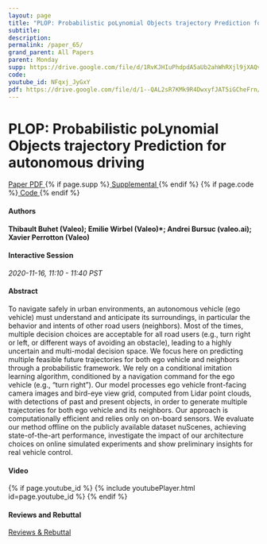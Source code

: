 ```yaml
---
layout: page
title: "PLOP: Probabilistic poLynomial Objects trajectory Prediction for autonomous driving"
subtitle: 
description:
permalink: /paper_65/
grand_parent: All Papers
parent: Monday
supp: https://drive.google.com/file/d/1RvKJHIuPhdpdA5aUb2ahWhRXjl9jXAQv/view
code: 
youtube_id: NFqxj_JyGxY
pdf: https://drive.google.com/file/d/1--QAL2sR7KMk9R4DwxyfJAT5iGCheFrn/view
---
```


# PLOP: Probabilistic poLynomial Objects trajectory Prediction for autonomous driving

<a href="https://drive.google.com/file/d/1--QAL2sR7KMk9R4DwxyfJAT5iGCheFrn/view" target="_blank" rel="noopener noreferrer" class="btn btn-blue"><i class="fa fa-file-text-o" aria-hidden="true"></i> Paper PDF </a> {% if page.supp %}<a href="https://drive.google.com/file/d/1RvKJHIuPhdpdA5aUb2ahWhRXjl9jXAQv/view" target="_blank" rel="noopener noreferrer" class="btn btn-green"><i class="fa fa-file-text-o" aria-hidden="true"></i> Supplemental </a>{% endif %} {% if page.code %}<a href="" target="_blank" rel="noopener noreferrer" class="btn"><i class="fa fa-github" aria-hidden="true"></i> Code </a>{% endif %} 

#### Authors
**Thibault Buhet (Valeo); Emilie Wirbel (Valeo)*; Andrei Bursuc (valeo.ai); Xavier Perrotton (Valeo)**

#### Interactive Session
*2020-11-16, 11:10 - 11:40 PST* 

#### Abstract
To navigate safely in urban environments, an autonomous vehicle (ego vehicle) must understand and anticipate its surroundings, in particular the behavior and intents of other road users (neighbors). Most of the times, multiple decision choices are acceptable for all road users (e.g., turn right or left, or different ways of avoiding an obstacle), leading to a highly uncertain and multi-modal decision space. We focus here on predicting multiple feasible future trajectories for both ego vehicle and neighbors through a probabilistic framework. We rely on a conditional imitation learning algorithm, conditioned by a navigation command for the ego vehicle (e.g., “turn right”). Our model processes ego vehicle front-facing camera images and bird-eye view grid, computed from Lidar point clouds, with detections of past and present objects, in order to generate multiple trajectories for both ego vehicle and its neighbors. Our approach is computationally efficient and relies only on on-board sensors. We evaluate our method offline on the publicly available dataset nuScenes, achieving state-of-the-art performance, investigate the impact of our architecture choices on online simulated experiments and show preliminary insights for real vehicle control.

#### Video
{% if page.youtube_id %}
{% include youtubePlayer.html id=page.youtube_id %}
{% endif %}

#### Reviews and Rebuttal
<a href="https://drive.google.com/file/d/1W2Xjii9pdYbDKZ9wXyj2ee9kMq88fjNF/view" target="_blank" rel="noopener noreferrer" class="btn btn-purple"><i class="fa fa-pencil-square-o" aria-hidden="true"></i> Reviews & Rebuttal </a>

